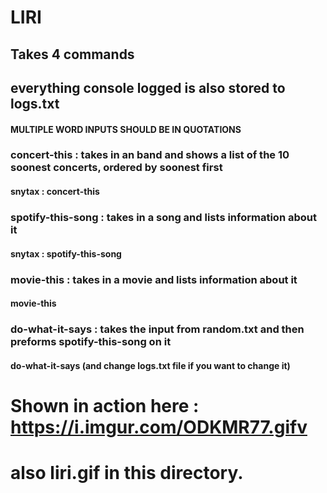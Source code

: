 # LIRI
## Takes 4 commands 
## everything console logged is also stored to logs.txt

#### MULTIPLE WORD INPUTS SHOULD BE IN QUOTATIONS

### concert-this : takes in an band and shows a list of the 10 soonest concerts, ordered by soonest first
#### snytax : concert-this <band>

### spotify-this-song : takes in a song and lists information about it
#### snytax : spotify-this-song <song>


### movie-this : takes in a movie and lists information about it
#### movie-this <movie>


### do-what-it-says : takes the input from random.txt and then preforms spotify-this-song on it
#### do-what-it-says      (and change logs.txt file if you want to change it)



# Shown in action here : https://i.imgur.com/ODKMR77.gifv
# also liri.gif in this directory.